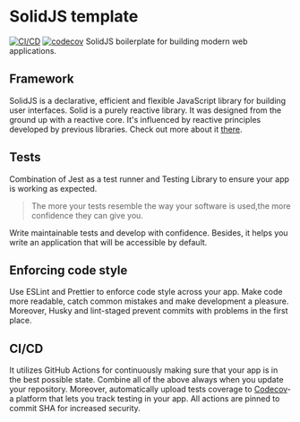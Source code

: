 # SolidJS template

[![CI/CD](https://github.com/pawelblaszczyk5/solidjs-template/actions/workflows/ci_cd.yml/badge.svg)](https://github.com/pawelblaszczyk5/solidjs-template/actions/workflows/ci_cd.yml) [![codecov](https://codecov.io/gh/pawelblaszczyk5/solidjs-template/branch/main/graph/badge.svg?token=8TIBBSZNL4)](https://codecov.io/gh/pawelblaszczyk5/solidjs-template)
SolidJS boilerplate for building modern web applications.

## Framework

SolidJS is a declarative, efficient and flexible JavaScript library for building user interfaces. Solid is a purely reactive library. It was designed from the ground up with a reactive core. It's influenced by reactive principles developed by previous libraries. Check out more about it [there](https://www.solidjs.com/).

## Tests

Combination of Jest as a test runner and Testing Library to ensure your app is working as expected.

> The more your tests resemble the way your software is used,the more confidence they can give you.

Write maintainable tests and develop with confidence. Besides, it helps you write an application that will be accessible by default.

## Enforcing code style

Use ESLint and Prettier to enforce code style across your app. Make code more readable, catch common mistakes and make development a pleasure. Moreover, Husky and lint-staged prevent commits with problems in the first place.

## CI/CD

It utilizes GitHub Actions for continuously making sure that your app is in the best possible state. Combine all of the above always when you update your repository. Moreover, automatically upload tests coverage to [Codecov](https://about.codecov.io/)- a platform that lets you track testing in your app. All actions are pinned to commit SHA for increased security.
